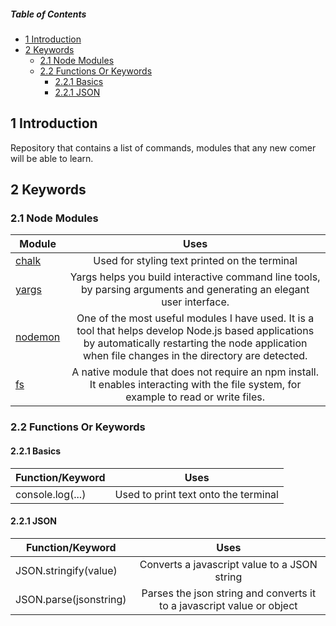 ##### Table of Contents  
- [1 Introduction](#1-introduction)
- [2 Keywords](#2-keywords)
  - [2.1 Node Modules](#21-node-modules)
  - [2.2 Functions Or Keywords](#22-functions-or-keywords)
    - [2.2.1 Basics](#221-basics)
    - [2.2.1 JSON](#221-json)



## 1 Introduction
Repository that contains a list of commands, modules that any new comer will be able to learn.

## 2 Keywords

### 2.1 Node Modules

| Module        | Uses                                                                          |
| ------------- |:-----------------------------------------------------------------------------:|
| [chalk](https://www.npmjs.com/package/chalk)         | Used for styling text printed on the terminal                                 |
| [yargs](https://www.npmjs.com/package/yargs)      | Yargs helps you build interactive command line tools, by parsing arguments and generating an elegant user interface.      |
| [nodemon](https://www.npmjs.com/package/nodemon) | One of  the most useful modules I have used. It is a tool that helps develop Node.js based applications by automatically restarting the node application when file changes in the directory are detected.       |
| [fs](https://nodejs.org/api/fs.html) | A native module that does not require an npm install. It enables interacting with the file system, for example to read or write files.       |

### 2.2 Functions Or Keywords

#### 2.2.1 Basics
| Function/Keyword        | Uses                                                                          |
| ------------- |:-----------------------------------------------------------------------------:|
| console.log(...)         | Used to print text onto the terminal                                 |


#### 2.2.1 JSON
| Function/Keyword        | Uses                                                                          |
| ------------- |:-----------------------------------------------------------------------------:|
| JSON.stringify(value)         | Converts a javascript value to a JSON string                                  |
| JSON.parse(jsonstring)         | Parses the json string and converts it to a javascript value or object                                  |
